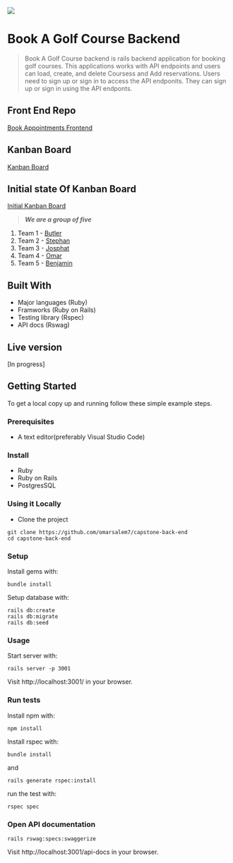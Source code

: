 ![](https://img.shields.io/badge/goldensquad-orange)

# Book A Golf Course Backend

> Book A Golf Course backend is rails backend application for booking golf courses. This applications works with API endpoints and users can load, create, and delete Coursess and Add reservations. Users need to sign up or sign in to access the API endponits. They can sign up or sign in using the API endponts.

## Front End Repo

[Book Appointments Frontend](https://github.com/BenjaminSemah/capstone-front-end.git)

## Kanban Board
[Kanban Board](https://github.com/omarsalem7/capstone-back-end/projects/2)

## Initial state Of Kanban Board
[Initial Kanban Board](https://github.com/omarsalem7/capstone-back-end/issues/17)

> ***We are a group of five***
1. Team 1 - [Butler](https://github.com/butlermuwo)
2. Team 2 - [Stephan](https://github.com/sneeu-leeu)
3. Team 3 - [Josphat](https://github.com/zairdon20)
4. Team 4 - [Omar](https://github.com/omarsalem7)
5. Team 5 - [Benjamin](https://github.com/BenjaminSemah)

## Built With

- Major languages (Ruby)
- Framworks (Ruby on Rails)
- Testing library (Rspec)
- API docs (Rswag)

## Live version

[In progress]

## Getting Started

To get a local copy up and running follow these simple example steps.

### Prerequisites
- A text editor(preferably Visual Studio Code)

### Install
- Ruby
- Ruby on Rails
- PostgresSQL

### Using it Locally

- Clone the project
```
git clone https://github.com/omarsalem7/capstone-back-end
cd capstone-back-end
```

### Setup

Install gems with:

```
bundle install
```

Setup database with:

```
rails db:create
rails db:migrate
rails db:seed
```
### Usage

Start server with:

```
rails server -p 3001
```

Visit http://localhost:3001/ in your browser.

### Run tests

Install npm with:

```
npm install
```

Install rspec with:

```
bundle install
```

and

```
rails generate rspec:install
```

run the test with:

```
rspec spec
```
### Open API documentation

```
rails rswag:specs:swaggerize
```

Visit http://localhost:3001/api-docs in your browser.